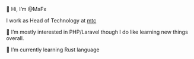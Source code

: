👋 Hi, I’m @MaFx

I work as Head of Technology at [mtc](https://github.com/mtcmedia)

👀 I’m mostly interested in PHP/Laravel though I do like learning new things overall.

🌱 I’m currently learning Rust language
